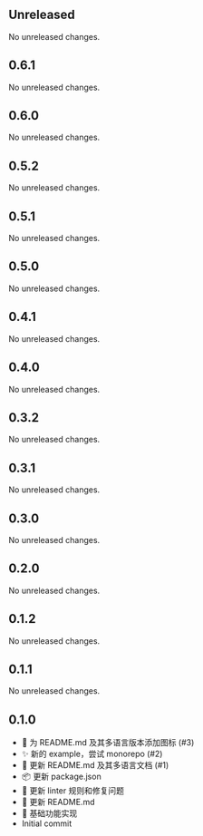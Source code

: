 ## Unreleased

No unreleased changes.

## 0.6.1

No unreleased changes.

## 0.6.0

No unreleased changes.

## 0.5.2

No unreleased changes.

## 0.5.1

No unreleased changes.

## 0.5.0

No unreleased changes.

## 0.4.1

No unreleased changes.

## 0.4.0

No unreleased changes.

## 0.3.2

No unreleased changes.

## 0.3.1

No unreleased changes.

## 0.3.0

No unreleased changes.

## 0.2.0

No unreleased changes.

## 0.1.2

No unreleased changes.

## 0.1.1

No unreleased changes.

## 0.1.0

- 🍱 为 README.md 及其多语言版本添加图标 (#3)
- ✨ 新的 example，尝试 monorepo (#2)
- 📝 更新 README.md 及其多语言文档 (#1)
- 📦️ 更新 package.json
- 🚨 更新 linter 规则和修复问题
- 📝 更新 README.md
- :tada: 基础功能实现
- Initial commit
